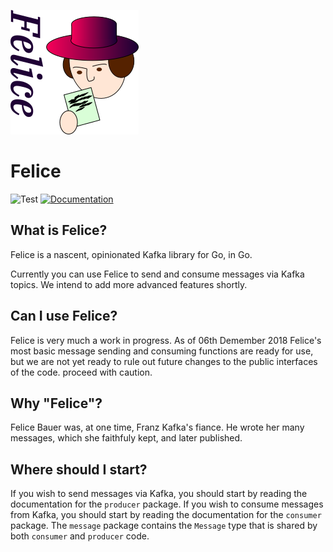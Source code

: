 ![](https://raw.githubusercontent.com/heetch/felice/master/felice.png)

# Felice
![Test](https://github.com/heetch/felice/workflows/Test/badge.svg)
[![Documentation](https://godoc.org/github.com/heetch/felice?status.svg)](http://godoc.org/github.com/heetch/felice) 
## What is Felice?
Felice is a nascent, opinionated Kafka library for Go, in Go.

Currently you can use Felice to send and consume messages via Kafka topics.  We intend to add more advanced features shortly.

## Can I use Felice?
Felice is very much a work in progress.  As of 06th Demember 2018 Felice's most basic message sending and consuming functions are ready for use, but we are not yet ready to rule out future changes to the public interfaces of the code. proceed with caution.

## Why "Felice"?
Felice Bauer was, at one time, Franz Kafka's fiance.  He wrote her many messages, which she faithfuly kept, and later published.

## Where should I start?
If you wish to send messages via Kafka, you should start by reading
the documentation for the `producer` package.  If you wish to consume
messages from Kafka, you should start by reading the documentation for
the `consumer` package.  The `message` package contains the `Message` type that is
shared by both `consumer` and `producer` code.

